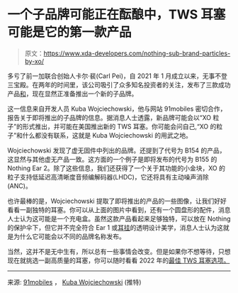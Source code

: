 # 一个子品牌可能正在酝酿中，TWS 耳塞可能是它的第一款产品

> 原文：<https://www.xda-developers.com/nothing-sub-brand-particles-by-xo/>

多亏了前一加联合创始人卡尔·裴(Carl Pei)，自 2021 年 1 月成立以来，无事不登三宝殿。在两年的时间里，该公司吸引了众多知名投资者的关注，发布了三款成功产品[和](https://www.xda-developers.com/nothing-1-million-products-sold/)，现在显然正准备推出一个新的子品牌。

这一信息来自开发人员 Kuba Wojciechowski，他与网站 91mobiles 密切合作，报告关于即将推出的子品牌的信息。据消息人士透露，新品牌可能会以“XO 粒子”的形式推出，并可能在美国推出新的 TWS 耳塞。你可能会问自己,“XO 的粒子”和什么都没有联系，这就是 Kuba Wojciechowski 的用武之地。

Wojciechowski 发现了虚无固件中列出的品牌。还提到了代号为 B154 的产品，这显然与其他虚无产品一致。这方面的一个例子是即将发布的代号为 B155 的 Nothing Ear 2。除了这些信息，我们还获得了一个关于其功能的小金块，XO 的粒子支持低延迟高清晰度音频编解码器(LHDC)，它还将具有主动噪声消除(ANC)。

也许最棒的是，Wojciechowski 提取了即将推出的产品的一些图像，让我们好好看看一副独特的耳塞。你可以从上面的图片中看到，还有一个圆盘形的配件，消息人士认为这可能是一个充电盒。虽然这款产品看起来足够独特，可以放在 Nothing 的保护伞下，但它并不完全符合 Ear 1 或[耳挂](https://www.xda-developers.com/nothing-ear-stick-review/)的透明设计美学，消息人士认为这就是为什么它可能会以不同的品牌名称发布。

当然，这并不是无中生有，所以总有一些事情会改变。但是如果你不想等待，只想现在就挑选一副高质量的耳塞，你可以随时看看 2022 年的[最佳 TWS 耳塞选项。](https://www.xda-developers.com/best-wireless-earbuds/)

* * *

来源: [91mobiles](https://www.91mobiles.com/hub/nothing-particles-by-xo-sub-brand-tws-earbuds-first-look-exclusive/) ， [Kuba Wojciechowski](https://twitter.com/Za_Raczke/status/1604080280339464192) (推特)